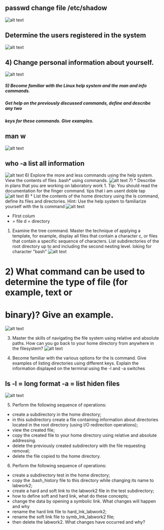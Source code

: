 ## passwd change file /etc/shadow 
![alt text](/m1/task5.1/screenshots/1.png) 
## Determine the users registered in the system 
![alt text](/m1/task5.1/screenshots/2.png)
## 4) Change personal information about yourself.
![alt text](/m1/task5.1/screenshots/3.png)
##### 5) Become familiar with the Linux help system and the man and info commands.
##### Get help on the previously discussed commands, define and describe any two
##### keys for these commands. Give examples.

##  man w
![alt text](/m1/task5.1/screenshots/man.png)
##  who -a list all information
![alt text](/m1/task5.1/screenshots/who-a.png)
  6) Explore the more and less commands using the help system. View the contents
 of files .bash* using commands.
![alt text](/m1/task5.1/screenshots/654.png)
 7) * Describe in plans that you are working on laboratory work 1. Tip: You should
 read the documentation for the finger command.
 tips that  i am usent doble tap
![alt text](/m1/task5.1/screenshots/tips.png)
 8) * List the contents of the home directory using the ls command, define its files
and directories. Hint: Use the help system to familiarize yourself with the ls command
![alt text](/m1/task5.1/screenshots/d.png)
- FIrst colum
- = file
d = directory
 1) Examine the tree command. Master the technique of applying a template, for
 example, display all files that contain a character c, or files that contain a
 specific sequence of characters. List subdirectories of the root directory up to
 and including the second nesting level.
 loking for character "bash"
![alt text](/m1/task5.1/screenshots/treebash.png)

# 2) What command can be used to determine the type of file (for example, text or
# binary)? Give an example.
![alt text](/m1/task5.1/screenshots/11file.png)

3) Master the skills of navigating the file system using relative and absolute paths.
How can you go back to your home directory from anywhere in the filesystem?
![alt text](/m1/task5.1/screenshots/12absolute.png)

4) Become familiar with the various options for the ls command. Give examples
of listing directories using different keys. Explain the information displayed on
the terminal using the -l and -a switches

## ls -l = long format -a = list hiden files
![alt text](/m1/task5.1/screenshots/ll.png)

5) Perform the following sequence of operations:
- create a subdirectory in the home directory;
- in this subdirectory create a file containing information about directories
located in the root directory (using I/O redirection operations);
- view the created file;
- copy the created file to your home directory using relative and absolute
addressing.
- delete the previously created subdirectory with the file requesting removal;
- delete the file copied to the home directory.
6) Perform the following sequence of operations:
- create a subdirectory test in the home directory;
- copy the .bash_history file to this directory while changing its name to
labwork2;
- create a hard and soft link to the labwork2 file in the test subdirectory;
- how to define soft and hard link, what do these
concepts;
- change the data by opening a symbolic link. What changes will happen and
why
- rename the hard link file to hard_lnk_labwork2;
- rename the soft link file to symb_lnk_labwork2 file;
- then delete the labwork2. What changes have occurred and why?
